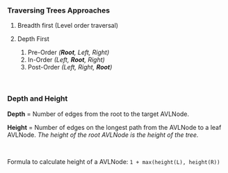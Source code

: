 ### Traversing Trees Approaches

1. Breadth first (Level order traversal)

2. Depth First
   1. Pre-Order _(**Root**, Left, Right)_
   2. In-Order _(Left, **Root**, Right)_ 
   3. Post-Order _(Left, Right, **Root**)_


<br />

### Depth and Height

**Depth** = Number of edges from the root to the target AVLNode.

**Height** =  Number of edges on the longest path from the AVLNode to a leaf AVLNode.
_The height of the root AVLNode is the height of the tree._

<br />

Formula to calculate height of a AVLNode: `1 + max(height(L), height(R))`